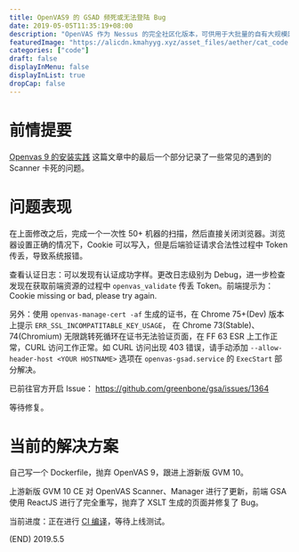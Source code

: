 ```yaml
---
title: OpenVAS9 的 GSAD 频死或无法登陆 Bug
date: 2019-05-05T11:35:19+08:00
description: "OpenVAS 作为 Nessus 的完全社区化版本，可供用于大批量的自有大规模网络的漏洞扫描，是一款相对易于使用的软件"
featuredImage: "https://alicdn.kmahyyg.xyz/asset_files/aether/cat_code.webp"
categories: ["code"]
draft: false
displayInMenu: false
displayInList: true
dropCap: false
---
```


# 前情提要

[Openvas 9 的安装实践](https://www.kmahyyg.xyz/installation-of-openvas/#prevent-suddenly-crash) 这篇文章中的最后一个部分记录了一些常见的遇到的 Scanner 卡死的问题。

# 问题表现

在上面修改之后，完成一个一次性 50+ 机器的扫描，然后直接关闭浏览器。浏览器设置正确的情况下，Cookie 可以写入，但是后端验证请求合法性过程中 Token 传丢，导致系统报错。

查看认证日志：可以发现有认证成功字样。更改日志级别为 Debug，进一步检查发现在获取前端资源的过程中 `openvas_validate` 传丢 Token。前端提示为： Cookie missing or bad, please try again.

另外：使用 `openvas-manage-cert -af` 生成的证书，在 Chrome 75+(Dev) 版本上提示 `ERR_SSL_INCOMPATITABLE_KEY_USAGE`， 在 Chrome 73(Stable)、74(Chromium) 无限跳转死循环在证书无法验证页面，在 FF 63 ESR 上工作正常，CURL 访问工作正常。如 CURL 访问出现 403 错误，请手动添加 `--allow-header-host <YOUR HOSTNAME>` 选项在 `openvas-gsad.service` 的 `ExecStart` 部分解决。

已前往官方开启 Issue： https://github.com/greenbone/gsa/issues/1364

等待修复。

# 当前的解决方案

自己写一个 Dockerfile，抛弃 OpenVAS 9，跟进上游新版 GVM 10。

上游新版 GVM 10 CE 对 OpenVAS Scanner、Manager 进行了更新，前端 GSA 使用 ReactJS 进行了完全重写，抛弃了 XSLT 生成的页面并修复了 Bug。

当前进度：正在进行 [CI 编译](https://cloud.docker.com/repository/docker/kmahyyg/gvm10-docker-pgsql/builds)，等待上线测试。

(END) 2019.5.5
